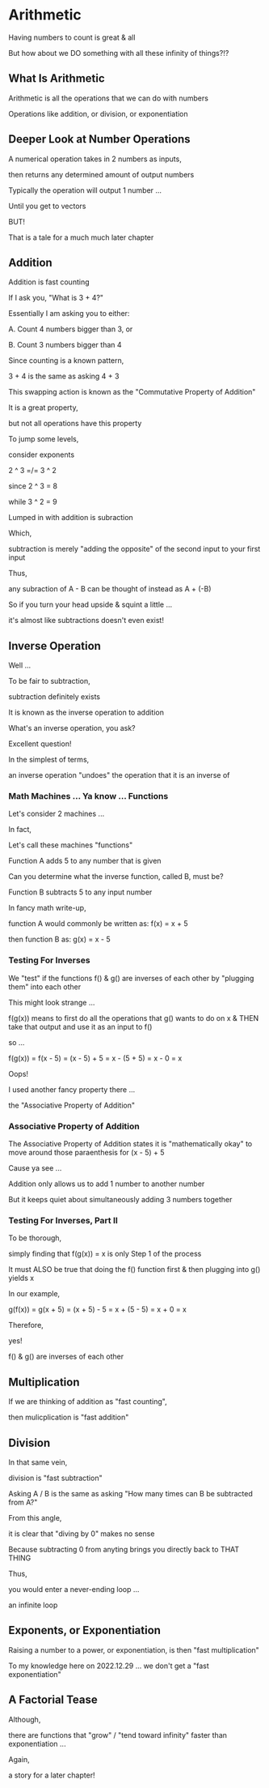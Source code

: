 # Arithmetic

Having numbers to count is great & all

But how about we DO something with all these infinity of things?!?

## What Is Arithmetic

Arithmetic is all the operations that we can do with numbers

Operations like addition, or division, or exponentiation

## Deeper Look at Number Operations

A numerical operation takes in 2 numbers as inputs,

then returns any determined amount of output numbers

Typically the operation will output 1 number ...

Until you get to vectors

BUT!

That is a tale for a much much later chapter

## Addition

Addition is fast counting

If I ask you, "What is 3 + 4?"

Essentially I am asking you to either:

A. Count 4 numbers bigger than 3, or

B. Count 3 numbers bigger than 4

Since counting is a known pattern,

3 + 4 is the same as asking 4 + 3

This swapping action is known as the "Commutative Property of Addition"

It is a great property,

but not all operations have this property

To jump some levels,

consider exponents

2 ^ 3 =/= 3 ^ 2

since 2 ^ 3 = 8

while 3 ^ 2 = 9

Lumped in with addition is subraction

Which,

subtraction is merely "adding the opposite" of the second input to your first input

Thus,

any subraction of A - B can be thought of instead as A + (-B)

So if you turn your head upside & squint a little ...

it's almost like subtractions doesn't even exist!

## Inverse Operation

Well ...

To be fair to subtraction,

subtraction definitely exists

It is known as the inverse operation to addition

What's an inverse operation, you ask?

Excellent question!

In the simplest of terms,

an inverse operation "undoes" the operation that it is an inverse of

### Math Machines ... Ya know ... Functions

Let's consider 2 machines ...

In fact,

Let's call these machines "functions"

Function A adds 5 to any number that is given

Can you determine what the inverse function, called B, must be?

Function B subtracts 5 to any input number

In fancy math write-up,

function A would commonly be written as: f(x) = x + 5

then function B as: g(x) = x - 5

### Testing For Inverses

We "test" if the functions f() & g() are inverses of each other by "plugging them" into each other

This might look strange ...

f(g(x)) means to first do all the operations that g() wants to do on x & THEN take that output and use it as an input to f()

so ...

f(g(x)) = f(x - 5) = (x - 5) + 5 = x - (5 + 5) = x - 0 = x

Oops!

I used another fancy property there ...

the "Associative Property of Addition"

### Associative Property of Addition

The Associative Property of Addition states it is "mathematically okay" to move around those paraenthesis for (x - 5) + 5

Cause ya see ...

Addition only allows us to add 1 number to another number

But it keeps quiet about simultaneously adding 3 numbers together

### Testing For Inverses, Part II

To be thorough,

simply finding that f(g(x)) = x is only Step 1 of the process

It must ALSO be true that doing the f() function first & then plugging into g() yields x

In our example,

g(f(x)) = g(x + 5) = (x + 5) - 5 = x + (5 - 5) = x + 0 = x

Therefore,

yes!

f() & g() are inverses of each other

## Multiplication

If we are thinking of addition as "fast counting",

then mulicplication is "fast addition"

## Division

In that same vein,

division is "fast subtraction"

Asking A / B is the same as asking "How many times can B be subtracted from A?"

From this angle,

it is clear that "diving by 0" makes no sense

Because subtracting 0 from anyting brings you directly back to THAT THING

Thus,

you would enter a never-ending loop ...

an infinite loop

## Exponents, or Exponentiation

Raising a number to a power, or exponentiation, is then "fast multiplication"

To my knowledge here on 2022.12.29 ... we don't get a "fast exponentiation"

## A Factorial Tease

Although,

there are functions that "grow" / "tend toward infinity" faster than exponentiation ...

Again,

a story for a later chapter!
